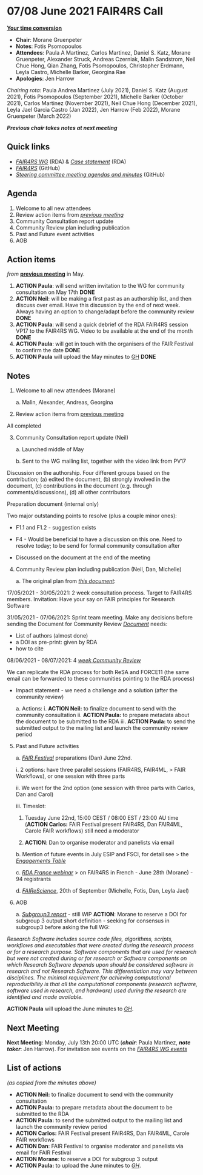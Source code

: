 # 07/08 June 2021 FAIR4RS Call

[**Your time conversion**](https://www.timeanddate.com/worldclock/fixedtime.html?msg=FAIR4RS+June+committee+meeting&iso=20210607T20&p1=1440&ah=1)

-   **Chair**: Morane Gruenpeter
-   **Notes**: Fotis Psomopoulos
-   **Attendees**: Paula A Martinez, Carlos Martinez, Daniel S. Katz,
    Morane Gruenpeter, Alexander Struck, Andreas Czerniak, Malin
    Sandstrom, Neil Chue Hong, Qian Zhang, Fotis Psomopoulos,
    Christopher Erdmann, Leyla Castro, Michelle Barker, Georgina Rae
-   **Apologies**: Jen Harrow

*Chairing rota*: Paula Andrea Martinez (July 2021), Daniel S. Katz (August
2021), Fotis Psomopoulos (September 2021), Michelle Barker (October
2021), Carlos Martinez (November 2021), Neil Chue Hong (December 2021),
Leyla Jael Garcia Castro (Jan 2022), Jen Harrow (Feb 2022), Morane
Gruenpeter (March 2022)

***Previous chair takes notes at next meeting***

## Quick links

-   [*FAIR4RS WG*](https://www.rd-alliance.org/groups/fair-4-research-software-fair4rs-wg) (RDA) & 
[*Case statement*](https://www.rd-alliance.org/group/fair-4-research-software-fair4rs-wg/case-statement/fair-research-software-wg-case-statement) (RDA)
-   [*FAIR4RS*](https://github.com/force11/FAIR4RS) (GitHub)
-   [*Steering committee meeting agendas and minutes*](https://github.com/force11/FAIR4RS/tree/master/meetings/2020) (GitHub)

## Agenda

1.  Welcome to all new attendees
2.  Review action items from [*previous meeting*](https://github.com/force11/FAIR4RS/blob/master/meetings/2021/2021-05-10-Minutes.md#list-of-actions)
3.  Community Consultation report update
4.  Community Review plan including publication
5.  Past and Future event activities
6.  AOB

## Action items

*from* [**previous meeting**](https://github.com/force11/FAIR4RS/blob/master/meetings/2021/2021-05-10-Minutes.md#list-of-actions) in May.


1. **ACTION Paula**: will send written invitation to the WG for community consultation on May 17th **DONE**
1. **ACTION Neil**: will be making a first past as an authorship list, and then discuss over email. Have this discussion by the end of next week. 
Always having an option to change/adapt before the community review **DONE**
3. **ACTION Paula**: will send a quick debrief of the RDA FAIR4RS session VP17 to the FAIR4RS WG. Video to be available at the end of the month **DONE**
4. **ACTION Paula**: will get in touch with the organisers of the FAIR Festival to confirm the date **DONE**
5. **ACTION Paula** will upload the May minutes to [GH](https://github.com/force11/FAIR4RS/blob/master/meetings/) **DONE**

## Notes

1.  Welcome to all new attendees (Morane)

    a.  Malin, Alexander, Andreas, Georgina

2.  Review action items from [previous meeting](https://github.com/force11/FAIR4RS/blob/master/meetings/2021/2021-05-10-Minutes.md#list-of-actions)

All completed

3.  Community Consultation report update (Neil)

    a.  Launched middle of May

    b.  Sent to the WG mailing list, together with the video link from PV17

Discussion on the authorship. Four different groups based on the
contribution; (a) edited the document, (b) strongly involved in the
document, (c) contributions in the document (e.g. through
comments/discussions), (d) all other contributors

Preparation document (internal only)

Two major outstanding points to resolve (plus a couple minor ones):

   * F1.1 and F1.2 - suggestion exists

   * F4 - Would be beneficial to have a discussion on this one. Need to resolve today; to be send for formal community consultation after

   * Discussed on the document at the end of the meeting


4.  Community Review plan including publication (Neil, Dan, Michelle)

    a.  The original plan from [*this document*](https://docs.google.com/document/d/1VKF2ZvF2fXFWruOJcslQmjKNc1wJPX3TgHRlU7nP-yI/edit?usp=sharing):

  17/05/2021 - 30/05/2021: 2 week consultation process. Target to FAIR4RS members. Invitation: Have your say on FAIR principles for Research Software

  31/05/2021 - 07/06/2021: Sprint team meeting. Make any decisions before sending the Document 
  for Community Review [*Document*](https://docs.google.com/document/d/1HCFc2Mo5IDkpmHOuwStNNo0Z0KARXQPFQCONbzEYj5A/edit#) needs:
  -   List of authors (almost done)
  -   a DOI as pre-print: given by RDA
  -   how to cite
  
  08/06/2021 - 08/07/2021: 4 [*week Community Review*](https://www.rd-alliance.org/groups/creating-and-managing-rda-groups/rda-outputs.html)


We can replicate the RDA process for both ReSA and FORCE11 (the same
email can be forwarded to these communities pointing to the RDA process)

-   Impact statement - we need a challenge and a solution (after the community review)

    a.  Actions:
        i.  **ACTION Neil:** to finalize document to send with the community consultation
        ii. **ACTION Paula:** to prepare metadata about the document to be submitted to the RDA
        iii. **ACTION Paula:** to send the submitted output to the mailing list and launch the community review period

5.  Past and Future activities

    a.  [*FAIR Festival*](https://www.go-fair.org/events/fair-festival-2021/) preparations (Dan) June 22nd.

       i.  2 options: have three parallel sessions (FAIR4RS, FAIR4ML,
            > FAIR Workflows), or one session with three parts

       ii. We went for the 2nd option (one session with three parts with Carlos, Dan and Carol)

       iii. Timeslot:

       1.  Tuesday June 22nd, 15:00 CEST / 08:00 EST / 23:00 AU time (**ACTION Carlos:** FAIR Festival present
                 FAIR4RS, Dan FAIR4ML, Carole FAIR workflows) still need a moderator

       2.  **ACTION**: Dan to organise moderator and panelists via email

    b.  Mention of future events in July ESIP and FSCI, for detail see
        > the [*Engagements Table*](https://github.com/force11/FAIR4RS/blob/master/CommunityEngagement.md)

    c.  [*RDA France webinar*](https://www.rd-alliance.org/group/rda-france/wiki/rda-france-atelier-fair-research-software-28-juin-2021)
        > on FAIR4RS in French - June 28th (Morane) - 94 registrants

    d.  [*FAIReScience*](https://researchsoft.github.io/FAIReScience/), 20th of September (Michelle, Fotis, Dan, Leyla Jael)

2.  AOB

    a.  [*Subgroup3 report*](https://docs.google.com/document/d/139vi8KCz2h0KyYfhN46SR7bEuJ3nggYgb1kaN6CNkSQ/edit?usp=sharing) -
        still WIP **ACTION**: Morane to reserve a DOI for subgroup 3 output
        short definition - seeking for consensus in subgroup3 before asking the full WG:

*Research Software includes source code files, algorithms, scripts,
workflows and executables that were created during the research process
or for a research purpose. Software components that are used for
research but were not created during or for research or Software
components on which Research Software depends upon should be considered
software in research and not Research Software. This differentiation may
vary between disciplines. The minimal requirement for achieving
computational reproducibility is that all the computational components
(research software, software used in research, and hardware) used during
the research are identified and made available.*


**ACTION Paula** will upload the June minutes to
[*GH*](https://github.com/force11/FAIR4RS/blob/master/meetings/).

## Next Meeting

**Next Meeting**: Monday, July 13th 20:00 UTC (***chair***: Paula
Martinez, ***note taker***: Jen Harrow). For invitation see events on
the [*FAIR4RS WG events*](https://www.rd-alliance.org/node/69317/events)

## List of actions

*(as copied from the minutes above)*

-   **ACTION Neil:** to finalize document to send with the community consultation
-   **ACTION Paula:** to prepare metadata about the document to be submitted to the RDA
-   **ACTION Paula:** to send the submitted output to the mailing list and launch the community review period
-   **ACTION Carlos:** FAIR Festival present FAIR4RS, Dan FAIR4ML, Carole FAIR workflows
-   **ACTION Dan**: FAIR Festival to organise moderator and panelists via email for FAIR Festival
-   **ACTION Morane**: to reserve a DOI for subgroup 3 output
-   **ACTION Paula:** to upload the June minutes to [*GH*](https://github.com/force11/FAIR4RS/blob/master/meetings/).
